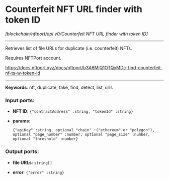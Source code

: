 # Counterfeit NFT URL finder with token ID

_[blockchain/nftport/api v0/Counterfeit NFT URL finder with token ID]_

---

Retrieves list of file URLs for duplicate (i.e. counterfeit) NFTs.  
  
Requires NFTPort account.  
  
https://docs.nftport.xyz/docs/nftport/b3A6MjQ1OTQxMDc-find-counterfeit-nf-ts-w-token-id  

---

__Keywords__: nft, duplicate, fake, find, detect, list, urls

### Input ports:

* __NFT ID__: ` {"contractAddress" :string, "tokenId" :string} `


* __params__: 
    ```
    {"apiKey" :string, optional "chain" :("ethereum" or "polygon"), optional "page_number" :number, optional "page_size" :number, optional "threshold" :number}
    ```

### Output ports:

* __file URLs__: ` string[] `


* __error__: ` {"error" :string} `

